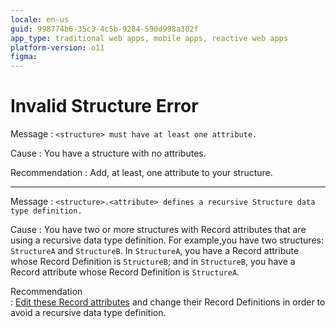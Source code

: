 ```yaml
---
locale: en-us
guid: 998774b6-35c3-4c5b-9284-590d998a302f
app_type: traditional web apps, mobile apps, reactive web apps
platform-version: o11
figma:
---
```


# Invalid Structure Error

Message
:   `<structure> must have at least one attribute.`

Cause
:   You have a structure with no attributes.

Recommendation
:   Add, at least, one attribute to your structure.

---

Message
:   `<structure>.<attribute> defines a recursive Structure data type definition.`

Cause
:   You have two or more structures with Record attributes that are using a recursive data type definition. For example,you have two structures: `StructureA` and `StructureB`. In `StructureA`, you have a Record attribute whose Record Definition is `StructureB`; and in `StructureB`, you have a Record attribute whose Record Definition is `StructureA`.

Recommendation    
:   [Edit these Record attributes](<../../../integration-with-systems/integration-studio/managing-extensions/entity-attribute.md>) and change their Record Definitions in order to avoid a recursive data type definition. 
